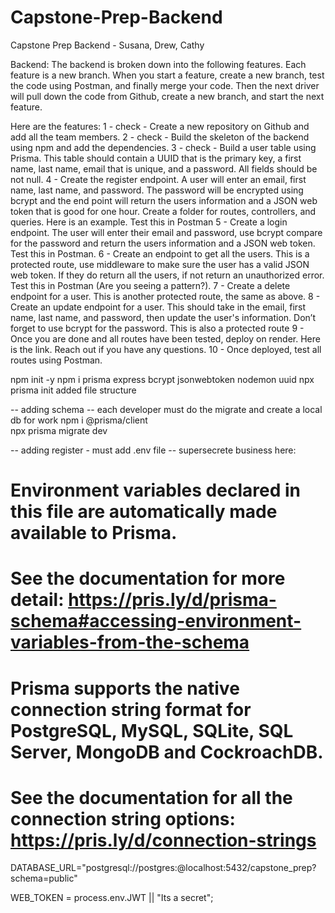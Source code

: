 # Capstone-Prep-Backend

Capstone Prep Backend - Susana, Drew, Cathy

Backend:
The backend is broken down into the following features. Each feature is a new branch. When you start a feature, create a new branch, test the code using Postman, and finally merge your code. Then the next driver will pull down the code from Github, create a new branch, and start the next feature.

Here are the features:
1 - check - Create a new repository on Github and add all the team members.
2 - check - Build the skeleton of the backend using npm and add the dependencies.
3 - check - Build a user table using Prisma. This table should contain a UUID that is the primary key, a first name, last name, email that is unique, and a password. All fields should be not null.
4 - Create the register endpoint. A user will enter an email, first name, last name, and password. The password will be encrypted using bcrypt and the end point will return the users information and a JSON web token that is good for one hour. Create a folder for routes, controllers, and queries. Here is an example. Test this in Postman
5 - Create a login endpoint. The user will enter their email and password, use bcrypt compare for the password and return the users information and a JSON web token. Test this in Postman.
6 - Create an endpoint to get all the users. This is a protected route, use middleware to make sure the user has a valid JSON web token. If they do return all the users, if not return an unauthorized error. Test this in Postman (Are you seeing a pattern?).
7 - Create a delete endpoint for a user. This is another protected route, the same as above.
8 - Create an update endpoint for a user. This should take in the email, first name, last name, and password, then update the user's information. Don’t forget to use bcrypt for the password. This is also a protected route
9 - Once you are done and all routes have been tested, deploy on render. Here is the link. Reach out if you have any questions.
10 - Once deployed, test all routes using Postman.

npm init -y
npm i prisma express bcrypt jsonwebtoken nodemon uuid
npx prisma init
added file structure

-- adding schema
-- each developer must do the migrate and create a local db for work
npm i @prisma/client  
npx prisma migrate dev


-- adding register - must add .env file 
-- supersecrete business here:
# Environment variables declared in this file are automatically made available to Prisma.
# See the documentation for more detail: https://pris.ly/d/prisma-schema#accessing-environment-variables-from-the-schema
# Prisma supports the native connection string format for PostgreSQL, MySQL, SQLite, SQL Server, MongoDB and CockroachDB.
# See the documentation for all the connection string options: https://pris.ly/d/connection-strings
DATABASE_URL="postgresql://postgres:@localhost:5432/capstone_prep?schema=public"

WEB_TOKEN = process.env.JWT || "Its a secret";